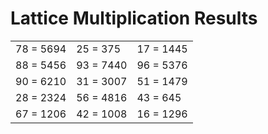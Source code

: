 # Lattice Multiplication Results

|   |   |   |
|---|---|---|
| 78 = 5694 | 25 = 375 | 17 = 1445 |
| 88 = 5456 | 93 = 7440 | 96 = 5376 |
| 90 = 6210 | 31 = 3007 | 51 = 1479 |
| 28 = 2324 | 56 = 4816 | 43 = 645 |
| 67 = 1206 | 42 = 1008 | 16 = 1296 |
